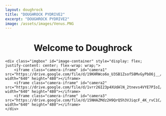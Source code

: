```yaml
---
layout: doughrock
title: "DOUGHROCK PYDRIVE2"
excerpt: "DOUGHROCK PYDRIVE2"
image: /assets/images/Venus.PNG
---
```


<div class="center">
    <h1 style="text-align:center;">Welcome to Doughrock</h1>

    <div class="imgbox" id="image-container" style="display: flex; justify-content: center; flex-wrap: wrap;">
        <iframe class="camera-iframe" id="camera1" src="https://drive.google.com/file/d/19KHRWco6o_U3SB1Zsof58MvGyPbO6j__/preview" width="640" height="480"></iframe>
        <iframe class="camera-iframe" id="camera2" src="https://drive.google.com/file/d/1vrr26I23p4XUdAlN_2tnevs4VYE7PIoI/preview" width="640" height="480"></iframe>
        <iframe class="camera-iframe" id="camera3" src="https://drive.google.com/file/d/15NHAZMdz2H9QrQ5h3VJiqcF_4K_rvC1C/preview" width="640" height="480"></iframe>
    </div>
</div>

<style>
    /* Common iframe styling */
    iframe {
        border: none;
        width: 100%;
        height: auto;
        max-width: 640px;
    }

    .camera-iframe {
        aspect-ratio: 4 / 3;
    }

    .imgbox {
        display: flex;
        flex-direction: row;
        justify-content: center;
        flex-wrap: wrap;
        gap: 10px;
    }

    @media screen and (max-width: 768px) {
        iframe {
            width: 90%;
            height: auto;
        }

        .imgbox {
            display: flex;
            flex-direction: column;
            align-items: center;
        }
    }
</style>
